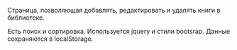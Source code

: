 Страница, позволяющая добавлять, редактировать и удалять книги в библиотеке. 

Есть поиск и сортировка. 
Используется jquery и стили bootsrap. 
Данные сохраняются в localStorage.
